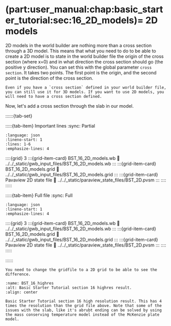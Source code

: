(part:user_manual:chap:basic_starter_tutorial:sec:16_2D_models)=
2D models
=========

2D models in the world builder are nothing more than a cross section through a 3D model. This means that what you need to do to be able to create a 2D model is to state in the world builder file the origin of the cross section (where x=0) and in what direction the cross section should go (the positive y direction). You can set this with the global parameter `cross section`. It takes two points. The first point is the origin, and the second point is the direction of the cross section. 

```{note}
Even if you have a `cross section` defined in your world builder file, you can still use it for 3D models. If you want to use 2D models, you will need to have a cross section defined.
```

Now, let's add a cross section through the slab in our model. 

::::::{tab-set}

:::::{tab-item} Important lines
:sync: Partial

```{literalinclude} ../../_static/gwb_input_files/BST_16_2D_models.wb
:language: json
:lineno-start: 1
:lines: 1-6
:emphasize-lines: 4
```
::::{grid} 3
:::{grid-item-card} BST_16_2D_models.wb
:link: ../../_static/gwb_input_files/BST_16_2D_models.wb
:::
:::{grid-item-card} BST_16_2D_models.grid
:link: ../../_static/gwb_input_files/BST_16_2D_models.grid
:::
:::{grid-item-card} Pavaview 2D state file 
:link: ../../_static/paraview_state_files/BST_2D.pvsm
:::
::::
:::::

:::::{tab-item} Full file
:sync: Full


```{literalinclude} ../../_static/gwb_input_files/BST_16_2D_models.wb
:language: json
:lineno-start: 1
:emphasize-lines: 4
```

::::{grid} 3
:::{grid-item-card} BST_16_2D_models.wb
:link: ../../_static/gwb_input_files/BST_16_2D_models.wb
:::
:::{grid-item-card} BST_16_2D_models.grid
:link: ../../_static/gwb_input_files/BST_16_2D_models.grid
:::
:::{grid-item-card} Pavaview 2D state file 
:link: ../../_static/paraview_state_files/BST_2D.pvsm
:::
::::
:::::

::::::

```{note}
You need to change the gridfile to a 2D grid to be able to see the difference.
```


```{figure} ../../../../doc/sphinx/_static/images/user_manual/basic_starter_tutorial/BST_16.png
:name: BST_16_highres
:alt: Basic Starter Tutorial section 16 highres result. 
:align: center

Basic Starter Tutorial section 16 high resolution result. This has 4 times the resolution than the grid file above. Note that some of the issues with the slab, like it's abrubt ending can be solved by using the mass conserving temperature model instead of the McKenzie plate model. 
```